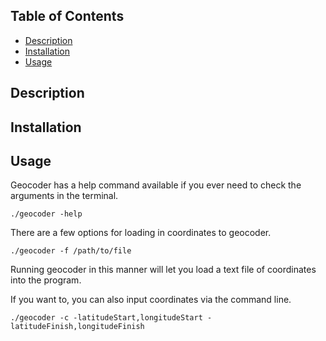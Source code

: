 ## Table of Contents

- [Description](#description)
- [Installation](#installation)
- [Usage](#usage)

## Description

## Installation

## Usage
Geocoder has a help command available if you ever need to check the arguments in the terminal.
```
./geocoder -help
```
There are a few options for loading in coordinates to geocoder.
```
./geocoder -f /path/to/file
```
Running geocoder in this manner will let you load a text file of coordinates into the program.

If you want to, you can also input coordinates via the command line.
```
./geocoder -c -latitudeStart,longitudeStart -latitudeFinish,longitudeFinish
```